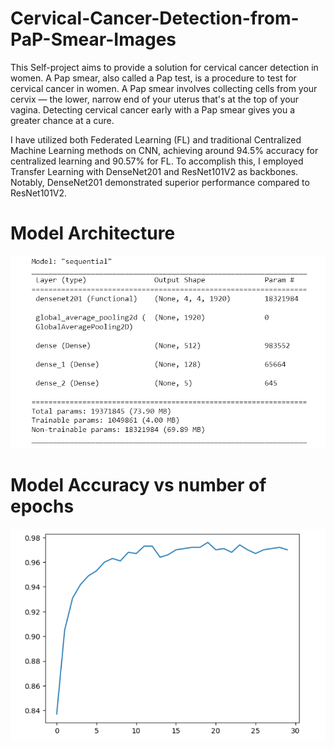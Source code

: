# Cervical-Cancer-Detection-from-PaP-Smear-Images

This Self-project aims to provide a solution for cervical cancer detection in women. A Pap smear, also called a Pap test, is a procedure to test for cervical cancer in women. A Pap smear involves collecting cells from your cervix — the lower, narrow end of your uterus that's at the top of your vagina. Detecting cervical cancer early with a Pap smear gives you a greater chance at a cure. 

I have utilized both Federated Learning (FL) and traditional Centralized Machine Learning methods on CNN, achieving around 94.5\% accuracy for centralized learning and 90.57\% for FL. To accomplish this, I employed Transfer Learning with DenseNet201 and ResNet101V2 as backbones. Notably, DenseNet201 demonstrated superior performance compared to ResNet101V2.

# Model Architecture
![MA](https://github.com/RishabNeo/Cervical-Cancer-Detection-from-PaP-Smear-Images/blob/main/Images/Model_arch(dense).png)

# Model Accuracy vs number of epochs
![pap](https://github.com/RishabNeo/Cervical-Cancer-Detection-from-PaP-Smear-Images/blob/main/Images/plot(pap).png)
